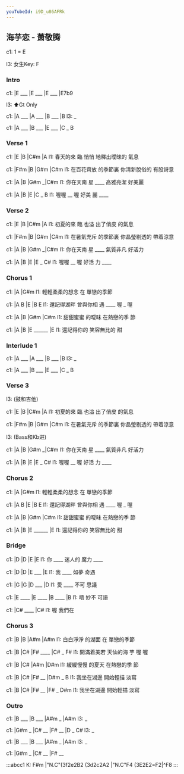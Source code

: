 ```yaml
---
youTubeId: i9D_u86AFRk
---
```


## 海芋恋 - 萧敬腾

c1: 1 = E

l3: 女生Key: F

### Intro

c1: |E ___ |E ___ |E ___ |E7b9

l3:  ⬆️Gt Only

c1: |A ___ |A ___ |B ___ |B
l3:  _

c1: |A ___ |B ___ |E ___ |C _ B

### Verse 1

c1: |E       |B      |C#m         |A
l1:  春天的來 臨 悄悄 地釋出曖昧的 氣息

c1: |F#m       |B       |G#m         |C#m
l1:  在百花齊放 的季節裏 你清新脫俗的 有股詩意

c1: |A       |B       |G#m     _|C#m
l1:  你在天南 星 ____  高雅亮潔  好美麗

c1: |A      |B       |E      |C _ B
l1:  喔喔 __ 喔 好美  麗 ____

### Verse 2

c1: |E       |B       |C#m     |A
l1:  初夏的來 臨  也溢 出了俏皮 的氣息

c1: |F#m       |B        |G#m         |C#m
l1:  在暑氣充斥 的季節裏  你晶瑩剔透的 帶着涼意

c1: |A       |B       |G#m     _|C#m
l1:  你在天南 星 ____  氣質非凡  好活力

c1: |A      |B       |E      |E _ C#
l1:  喔喔 __ 喔 好活  力 ____

### Chorus 1

c1: |A                |G#m
l1:  輕輕柔柔的想念 在 單戀的季節

c1: |A          B       |E      |B    E
l1:  還記得湖畔 曾與你相 遇 ____ 喔 _ 喔

c1: |A       |B       |G#m       |C#m
l1:  甜甜蜜蜜 的曖昧   在熱戀的季 節

c1: |A         |B         |E ______ |E
l1:  還記得你的 笑容無比的 甜

### Interlude 1

c1: |A ___ |A ___ |B ___ |B
l3:  _

c1: |A ___ |B ___ |E ___ |C _ B

### Verse 3

l3: (鼓和吉他)

c1: |E       |B       |C#m     |A
l1:  初夏的來 臨  也溢 出了俏皮 的氣息

c1: |F#m       |B        |G#m         |C#m
l1:  在暑氣充斥 的季節裏  你晶瑩剔透的 帶着涼意

l3: (Bass和Kb进)

c1: |A       |B       |G#m     _|C#m
l1:  你在天南 星 ____  氣質非凡  好活力

c1: |A      |B       |E      |E _ C#
l1:  喔喔 __ 喔 好活  力 ____

### Chorus 2

c1: |A                |G#m
l1:  輕輕柔柔的想念 在 單戀的季節

c1: |A          B       |E      |B    E
l1:  還記得湖畔 曾與你相 遇 ____ 喔 _ 喔

c1: |A       |B       |G#m       |C#m
l1:  甜甜蜜蜜 的曖昧   在熱戀的季 節

c1: |A         |B         |E ______ |E
l1:  還記得你的 笑容無比的 甜

### Bridge

c1: |D      |D      |E         |E
l1:  你 ____  迷人的 魔力 ____  

c1: |D      |D      |E   ___ |E
l1:  我 ____  如夢   奇遇

c1: |G      |G    |D   ___ |D
l1:  愛 ____  不可 思議 

c1: |E ____ |E ____ |B ____ |B
l1:  唔        妙不  可語

c1: |C# ____ |C#
l1:  喔         我們在

### Chorus 3

c1: |B       |B         |A#m       |A#m
l1:  白白淨淨 的湖面  在 單戀的季節

c1: |B         |C#      |F# ____ |C# _ F#
l1:  開滿着美若 天仙的海 芋       喔   喔

c1: |B       |C#     |A#m       |D#m
l1:  緩緩慢慢 的夏天  在熱戀的季 節

c1: |B         |C#      |F#  __ |D#m _ B
l1:  我坐在湖邊 開始輕描 淡寫

c1: |B         |C#      |F#  __ |F# _ D#m
l1:  我坐在湖邊 開始輕描 淡寫

### Outro

c1: |B ___ |B ___ |A#m _ |A#m
l3:  _

c1: |G#m _ |C# __ |F# __ |D _ C#
l3:  _

c1: |B ___ |B ___ |A#m _ |A#m
l3:  _

c1: |G#m _ |C# __ |F# __ 

:::abcc1
K: F#m
|"N.C"(3f2e2B2 (3d2c2A2 |"N.C"F4 (3E2E2=F2|^F8
:::